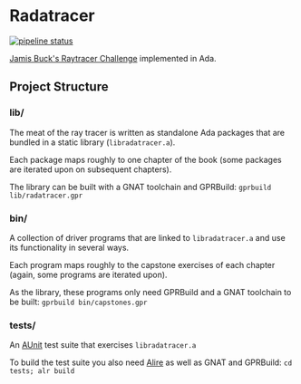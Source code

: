 # Radatracer

[![pipeline status](https://gitlab.com/1ma/radatracer/badges/master/pipeline.svg)](https://gitlab.com/1ma/radatracer/pipelines)

[Jamis Buck's Raytracer Challenge](https://pragprog.com/titles/jbtracer/the-ray-tracer-challenge/) implemented in Ada.


## Project Structure

### lib/

The meat of the ray tracer is written as standalone Ada packages that are bundled in a static library (`libradatracer.a`).

Each package maps roughly to one chapter of the book (some packages are iterated upon on subsequent chapters).

The library can be built with a GNAT toolchain and GPRBuild: `gprbuild lib/radatracer.gpr`

### bin/

A collection of driver programs that are linked to `libradatracer.a` and use its functionality in several ways.

Each program maps roughly to the capstone exercises of each chapter (again, some programs are iterated upon).

As the library, these programs only need GPRBuild and a GNAT toolchain to be built: `gprbuild bin/capstones.gpr`

### tests/

An [AUnit](https://alire.ada.dev/crates/aunit) test suite that exercises `libradatracer.a`

To build the test suite you also need [Alire](https://alire.ada.dev/) as well as GNAT and GPRBuild: `cd tests; alr build`
